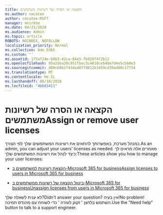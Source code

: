 ```yaml
---
title: הקצאה או הסרה של רשיונות משתמשים
ms.author: cmcatee
author: cmcatee-MSFT
manager: mnirkhe
ms.date: 04/21/2020
ms.audience: Admin
ms.topic: article
ROBOTS: NOINDEX, NOFOLLOW
localization_priority: Normal
ms.collection: Adm_O365
ms.custom: ''
ms.assetid: 175af24e-b863-42ca-84e5-fb920f472b12
ms.openlocfilehash: 95a2dea28c951fbec3c4818ceb48e7d4e5cbb0e3
ms.sourcegitcommit: 409cb0b2f43dad077d812b3459cd39ad00c17754
ms.translationtype: MT
ms.contentlocale: he-IL
ms.lasthandoff: 08/10/2020
ms.locfileid: "46603411"
---
```

# <a name="assign-or-remove-user-licenses"></a><span data-ttu-id="c6822-102">הקצאה או הסרה של רשיונות משתמשים</span><span class="sxs-lookup"><span data-stu-id="c6822-102">Assign or remove user licenses</span></span>

<span data-ttu-id="c6822-103">כמנהל מערכת, באפשרותך להתאים את רשיונות המשתמשים שלך לפי הצורך.</span><span class="sxs-lookup"><span data-stu-id="c6822-103">As an admin, you can adjust your users' licenses as needed.</span></span> <span data-ttu-id="c6822-104">מאמרים אלה מראים לך כיצד לנהל את רשיונות המשתמשים שלך:</span><span class="sxs-lookup"><span data-stu-id="c6822-104">These articles show you how to manage your user licenses:</span></span>
  
- [<span data-ttu-id="c6822-105">הקצאת רשיונות למשתמשים ב-Microsoft 365 for business</span><span class="sxs-lookup"><span data-stu-id="c6822-105">Assign licenses to users in Microsoft 365 for business</span></span>](https://docs.microsoft.com/azure/active-directory/fundamentals/license-users-groups?context=azure/active-directory/users-groups-roles/context/ugr-context)

- [<span data-ttu-id="c6822-106">ביטול הקצאה של רשיונות ממשתמשים ב-Microsoft 365 for business</span><span class="sxs-lookup"><span data-stu-id="c6822-106">Unassign licenses from users in Microsoft 365 for business</span></span>](https://docs.microsoft.com/azure/active-directory/fundamentals/license-users-groups?context=azure/active-directory/users-groups-roles/context/ugr-context#remove-a-license)

<span data-ttu-id="c6822-107">לא ענית לשאלה שלך?</span><span class="sxs-lookup"><span data-stu-id="c6822-107">Didn't answer your question?</span></span> <span data-ttu-id="c6822-108">אין בעיה!</span><span class="sxs-lookup"><span data-stu-id="c6822-108">No problem!</span></span> <span data-ttu-id="c6822-109">השתמש בלחצן ' זקוק לעזרה ' כדי לשוחח עם מהנדס תמיכה.</span><span class="sxs-lookup"><span data-stu-id="c6822-109">Use the "Need help" button to talk to a support engineer.</span></span>